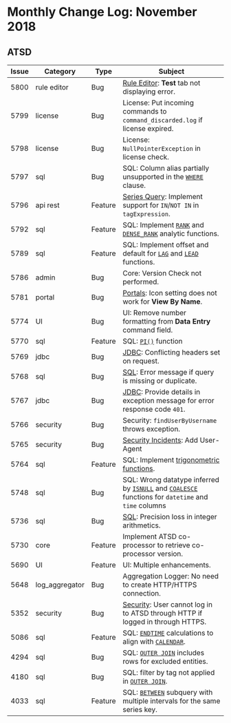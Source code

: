 # Monthly Change Log: November 2018

## ATSD

**Issue**| **Category**    | **Type**    | **Subject**
-----|-------------|---------|----------------------
5800 | rule editor | Bug | [Rule Editor](../../rule-engine/): **Test** tab not displaying error. |
5799 | license | Bug | License: Put incoming commands to `command_discarded.log` if license expired. |
5798 | license | Bug | License: `NullPointerException` in license check. |
5797 | sql | Bug | SQL: Column alias partially unsupported in the [`WHERE`](../../sql/README.md#where-clause) clause. |
5796 | api rest | Feature | [Series Query](../../api/data/series/query.md#series-query): Implement support for `IN`/`NOT IN` in `tagExpression`. |
5792 | sql | Feature | SQL: Implement [`RANK`](../../sql/README.md#partition-ordering) and [`DENSE_RANK`](../../sql/README.md#partition-ordering) analytic functions. |
5789 | sql | Feature | SQL: Implement offset and default for [`LAG`](../../sql/examples/pi.md#new-lag-and-lead-functions) and [`LEAD`](../../sql/examples/pi.md#new-lag-and-lead-functions) functions. |
5786 | admin | Bug | Core: Version Check not performed. |
5781 | portal | Bug | [Portals](../../portals/README.md#portals): Icon setting does not work for **View By Name**. |
5774 | UI | Bug | UI: Remove number formatting from **Data Entry** command field. |
5770 | sql | Feature | SQL: [`PI()`](../../sql/README.md#mathematical-functions) function  |
5769 | jdbc | Bug | [JDBC](https://github.com/axibase/atsd-jdbc/): Conflicting headers set on request. |
5768 | sql | Bug | [SQL](../../sql/): Error message if query is missing or duplicate. |
5767 | jdbc | Bug | [JDBC](https://github.com/axibase/atsd-jdbc/): Provide details in exception message for error response code `401`. |
5766 | security | Bug | Security: `findUserByUsername` throws exception. |
5765 | security | Bug | [Security Incidents](../../rule-engine/functions-security.md#security-functions): Add User-Agent |
5764 | sql | Feature | SQL: Implement [trigonometric functions](../../sql/README.md#trigonometric-functions). |
5748 | sql | Bug | SQL: Wrong datatype inferred by [`ISNULL`](../../sql/README.md#isnull) and [`COALESCE`](../../rule-engine/functions-text.md#coalesce) functions for `datetime` and `time` columns |
5736 | sql | Bug | [SQL](../../sql/): Precision loss in integer arithmetics. |
5730 | core | Feature | Implement ATSD co-processor to retrieve co-processor version. |
5690 | UI | Feature | UI: Multiple enhancements. |
5648 | log_aggregator | Bug | Aggregation Logger: No need to create HTTP/HTTPS connection.  |
5352 | security | Bug | [Security](../../administration/user-authentication.md#http-basic-authorization-examples): User cannot log in to ATSD through HTTP if logged in through HTTPS. |
5086 | sql | Feature | SQL: [`ENDTIME`](../../sql/README.md#endtime) calculations to align with [`CALENDAR`](../../rule-engine/workday-calendar.md#workday-calendar). |
4294 | sql | Bug | SQL: [`OUTER JOIN`](../../sql/examples/outer-join.md#outer-join) includes rows for excluded entities. |
4180 | sql | Bug | SQL: filter by tag not applied in [`OUTER JOIN`](../../sql/examples/outer-join.md#outer-join). |
4033 | sql | Feature | SQL: [`BETWEEN`](../../sql/README.md#interval-subqueries) subquery with multiple intervals for the same series key. |
